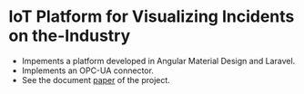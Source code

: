 # IoT Platform for Visualizing Incidents on the-Industry

- Impements a platform developed in Angular Material Design and Laravel.
- Implements an OPC-UA connector.
- See the document [paper](https://www.linkedin.com/in/eduard-lecha-puig/overlay/1635519242285/single-media-viewer/?profileId=ACoAACKzGI8BTXGTYWXpr2vT9iuOv-JALsaRbrw)  of the project.
